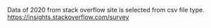Data of 2020 from stack overflow site is selected from csv file type. 
https://insights.stackoverflow.com/survey
